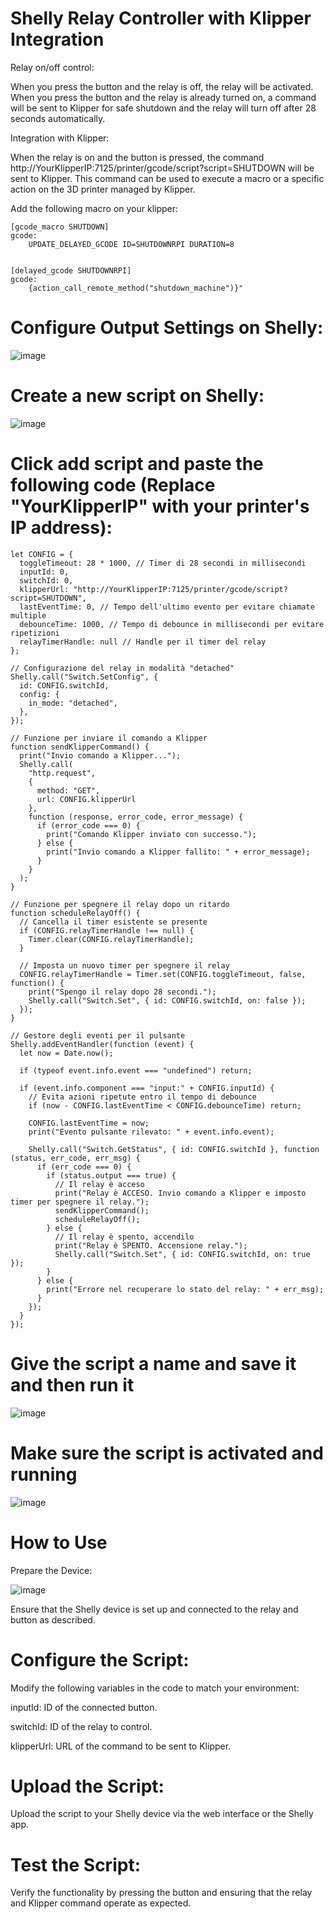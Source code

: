 # Shelly Relay Controller with Klipper Integration

Relay on/off control:

When you press the button and the relay is off, the relay will be activated.
When you press the button and the relay is already turned on, a command will be sent to Klipper for safe shutdown and the relay will turn off after 28 seconds automatically.

Integration with Klipper:

When the relay is on and the button is pressed, the command 
http://YourKlipperIP:7125/printer/gcode/script?script=SHUTDOWN will be sent to Klipper. This command can be used to execute a macro or a specific action on the 3D printer managed by Klipper.

Add the following macro on your klipper:


```
[gcode_macro SHUTDOWN]
gcode:
    UPDATE_DELAYED_GCODE ID=SHUTDOWNRPI DURATION=8


[delayed_gcode SHUTDOWNRPI]
gcode:
    {action_call_remote_method("shutdown_machine")}"
```

# Configure  Output Settings on Shelly:
![image](https://github.com/user-attachments/assets/671ef0fc-777f-4038-bd12-3508478ad041)



# Create a new script on Shelly: 

![image](https://github.com/user-attachments/assets/89254e8e-ff73-4caa-99e2-88be873d6eb4)

# Click add script and paste the following code (Replace "YourKlipperIP" with your printer's IP address):

```
let CONFIG = {
  toggleTimeout: 28 * 1000, // Timer di 28 secondi in millisecondi
  inputId: 0,
  switchId: 0,
  klipperUrl: "http://YourKlipperIP:7125/printer/gcode/script?script=SHUTDOWN",
  lastEventTime: 0, // Tempo dell'ultimo evento per evitare chiamate multiple
  debounceTime: 1000, // Tempo di debounce in millisecondi per evitare ripetizioni
  relayTimerHandle: null // Handle per il timer del relay
};

// Configurazione del relay in modalità "detached"
Shelly.call("Switch.SetConfig", {
  id: CONFIG.switchId,
  config: {
    in_mode: "detached",
  },
});

// Funzione per inviare il comando a Klipper
function sendKlipperCommand() {
  print("Invio comando a Klipper...");
  Shelly.call(
    "http.request",
    {
      method: "GET",
      url: CONFIG.klipperUrl
    },
    function (response, error_code, error_message) {
      if (error_code === 0) {
        print("Comando Klipper inviato con successo.");
      } else {
        print("Invio comando a Klipper fallito: " + error_message);
      }
    }
  );
}

// Funzione per spegnere il relay dopo un ritardo
function scheduleRelayOff() {
  // Cancella il timer esistente se presente
  if (CONFIG.relayTimerHandle !== null) {
    Timer.clear(CONFIG.relayTimerHandle);
  }

  // Imposta un nuovo timer per spegnere il relay
  CONFIG.relayTimerHandle = Timer.set(CONFIG.toggleTimeout, false, function() {
    print("Spengo il relay dopo 28 secondi.");
    Shelly.call("Switch.Set", { id: CONFIG.switchId, on: false });
  });
}

// Gestore degli eventi per il pulsante
Shelly.addEventHandler(function (event) {
  let now = Date.now();

  if (typeof event.info.event === "undefined") return;

  if (event.info.component === "input:" + CONFIG.inputId) {
    // Evita azioni ripetute entro il tempo di debounce
    if (now - CONFIG.lastEventTime < CONFIG.debounceTime) return;

    CONFIG.lastEventTime = now;
    print("Evento pulsante rilevato: " + event.info.event);

    Shelly.call("Switch.GetStatus", { id: CONFIG.switchId }, function (status, err_code, err_msg) {
      if (err_code === 0) {
        if (status.output === true) {
          // Il relay è acceso
          print("Relay è ACCESO. Invio comando a Klipper e imposto timer per spegnere il relay.");
          sendKlipperCommand();
          scheduleRelayOff();
        } else {
          // Il relay è spento, accendilo
          print("Relay è SPENTO. Accensione relay.");
          Shelly.call("Switch.Set", { id: CONFIG.switchId, on: true });
        }
      } else {
        print("Errore nel recuperare lo stato del relay: " + err_msg);
      }
    });
  }
});
```
# Give the script a name and save it and then run it

![image](https://github.com/user-attachments/assets/fb383cc5-3a29-46c1-80a0-5fd3ad428898)


# Make sure the script is activated and running
![image](https://github.com/user-attachments/assets/365a3ab8-63d0-48c7-af7d-6fde47406889)


# How to Use
Prepare the Device:

![image](https://github.com/user-attachments/assets/f774a28f-0ee5-4bd6-bf5f-869bb75b3a4e)


Ensure that the Shelly device is set up and connected to the relay and button as described.

# Configure the Script:

Modify the following variables in the code to match your environment:

inputId: ID of the connected button.

switchId: ID of the relay to control.

klipperUrl: URL of the command to be sent to Klipper.



# Upload the Script:

Upload the script to your Shelly device via the web interface or the Shelly app.



# Test the Script:

Verify the functionality by pressing the button and ensuring that the relay and Klipper command operate as expected.






